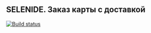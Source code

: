 ## SELENIDE. Заказ карты с доставкой

[![Build status](https://ci.appveyor.com/api/projects/status/l4vy0fuu6l3ywuaf?svg=true)](https://ci.appveyor.com/project/KleshchenkoSergei/selenidecardwithdelivery)